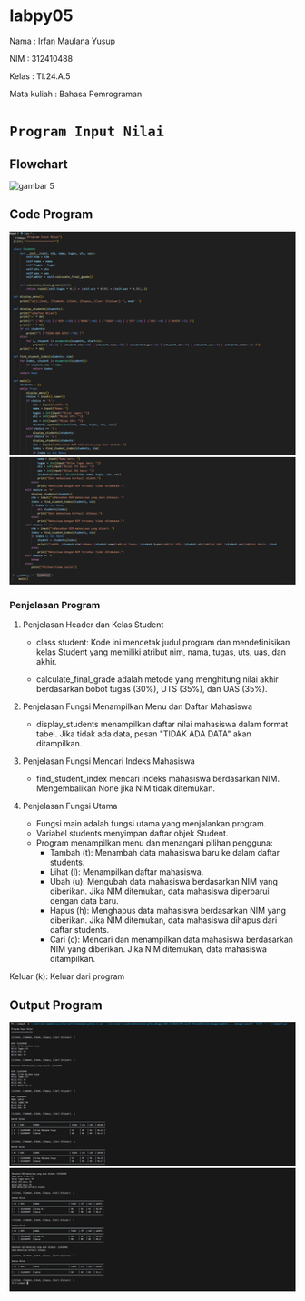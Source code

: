 # labpy05
Nama : Irfan Maulana Yusup <p>
NIM : 312410488 <p>
Kelas : TI.24.A.5 <p>
Mata kuliah : Bahasa Pemrograman <p>
# ```Program Input Nilai```
## Flowchart
![gambar 5](https://github.com/user-attachments/assets/4bbc752f-3df3-435f-b739-dd67f4dea24b)

## Code Program
![gambar 1](program1.png)
![gambar 2](program2.png)
### Penjelasan Program
1. Penjelasan Header dan Kelas Student
   - class student: Kode ini mencetak judul program dan mendefinisikan kelas Student yang memiliki atribut nim, nama, tugas, uts, uas, dan akhir.

   - calculate_final_grade adalah metode yang menghitung nilai akhir berdasarkan bobot tugas (30%), UTS (35%), dan UAS (35%).

2. Penjelasan Fungsi Menampilkan Menu dan Daftar Mahasiswa
   - display_students menampilkan daftar nilai mahasiswa dalam format tabel. Jika tidak ada data, pesan "TIDAK ADA DATA" akan ditampilkan.

3. Penjelasan Fungsi Mencari Indeks Mahasiswa
   - find_student_index mencari indeks mahasiswa berdasarkan NIM. Mengembalikan None jika NIM tidak ditemukan.

4. Penjelasan Fungsi Utama
   - Fungsi main adalah fungsi utama yang menjalankan program.
   - Variabel students menyimpan daftar objek Student.
   - Program menampilkan menu dan menangani pilihan pengguna:
     - Tambah (t): Menambah data mahasiswa baru ke dalam daftar students.
     - Lihat (l): Menampilkan daftar mahasiswa.
     - Ubah (u): Mengubah data mahasiswa berdasarkan NIM yang diberikan. Jika NIM ditemukan, data mahasiswa diperbarui dengan data baru.
     - Hapus (h): Menghapus data mahasiswa berdasarkan NIM yang diberikan. Jika NIM ditemukan, data mahasiswa dihapus dari daftar students.
     - Cari (c): Mencari dan menampilkan data mahasiswa berdasarkan NIM yang diberikan. Jika NIM ditemukan, data mahasiswa ditampilkan.

Keluar (k): Keluar dari program
## Output Program
![gambar 3](screnst1.png)
![gambar 4](screnst2.png)
